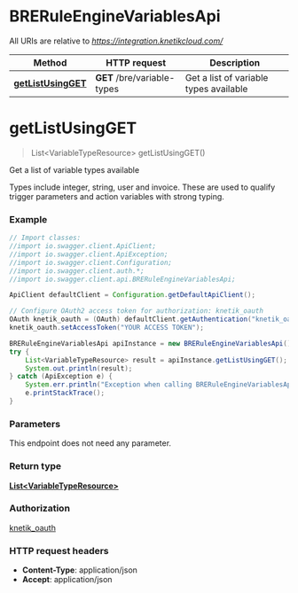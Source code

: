 # BRERuleEngineVariablesApi

All URIs are relative to *https://integration.knetikcloud.com/*

Method | HTTP request | Description
------------- | ------------- | -------------
[**getListUsingGET**](BRERuleEngineVariablesApi.md#getListUsingGET) | **GET** /bre/variable-types | Get a list of variable types available


<a name="getListUsingGET"></a>
# **getListUsingGET**
> List&lt;VariableTypeResource&gt; getListUsingGET()

Get a list of variable types available

Types include integer, string, user and invoice. These are used to qualify trigger parameters and action variables with strong typing.

### Example
```java
// Import classes:
//import io.swagger.client.ApiClient;
//import io.swagger.client.ApiException;
//import io.swagger.client.Configuration;
//import io.swagger.client.auth.*;
//import io.swagger.client.api.BRERuleEngineVariablesApi;

ApiClient defaultClient = Configuration.getDefaultApiClient();

// Configure OAuth2 access token for authorization: knetik_oauth
OAuth knetik_oauth = (OAuth) defaultClient.getAuthentication("knetik_oauth");
knetik_oauth.setAccessToken("YOUR ACCESS TOKEN");

BRERuleEngineVariablesApi apiInstance = new BRERuleEngineVariablesApi();
try {
    List<VariableTypeResource> result = apiInstance.getListUsingGET();
    System.out.println(result);
} catch (ApiException e) {
    System.err.println("Exception when calling BRERuleEngineVariablesApi#getListUsingGET");
    e.printStackTrace();
}
```

### Parameters
This endpoint does not need any parameter.

### Return type

[**List&lt;VariableTypeResource&gt;**](VariableTypeResource.md)

### Authorization

[knetik_oauth](../README.md#knetik_oauth)

### HTTP request headers

 - **Content-Type**: application/json
 - **Accept**: application/json

